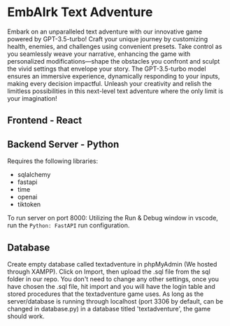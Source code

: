 # EmbAIrk Text Adventure
Embark on an unparalleled text adventure with our innovative game powered by GPT-3.5-turbo! Craft your unique journey by customizing health, enemies, and challenges using convenient presets. Take control as you seamlessly weave your narrative, enhancing the game with personalized modifications—shape the obstacles you confront and sculpt the vivid settings that envelope your story. The GPT-3.5-turbo model ensures an immersive experience, dynamically responding to your inputs, making every decision impactful. Unleash your creativity and relish the limitless possibilities in this next-level text adventure where the only limit is your imagination!

## Frontend - React


## Backend Server - Python
Requires the following libraries:
- sqlalchemy
- fastapi
- time
- openai
- tiktoken

To run server on port 8000: 
Utilizing the Run & Debug window in vscode, run the `Python: FastAPI` run configuration.


## Database
Create empty database called textadventure in phpMyAdmin (We hosted through XAMPP).
Click on Import, then upload the .sql file from the sql folder in our repo.
You don't need to change any other settings, once you have chosen the .sql file, hit import and you will have the login table and stored procedures that the textadventure game uses.
As long as the server/database is running through localhost (port 3306 by default, can be changed in database.py) in a database titled 'textadventure', the game should work.